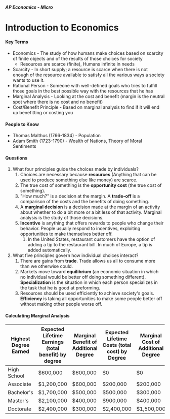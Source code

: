 ##### AP Economics - Micro

# Introduction to Economics

#### Key Terms

* Economics - The study of how humans make choices based on scarcity of finite objects and of the results of those choices for society
  * Resources are scarce (finite), Humans infinite in needs
* Scarcity - In short supply; a resource is scarce when there is not enough of the resource available to satisfy all the various ways a society wants to use it.
* Rational Person - Someone with well-defined goals who tries to fulfill those goals in the best possible way with the resources that he has
* Marginal Analysis - Looking at the cost and benefit (margin is the neutral spot where there is no cost and no benefit)
* Cost/Benefit Principle - Based on marginal analysis to find if it will end up benefitting or costing you

#### People to Know

* Thomas Malthus (1766-1834) - Population
* Adam Smith (1723-1790) - Wealth of Nations, Theory of Moral Sentiments

#### Questions

1. What four principles guide the choices made by individuals?
   1. Choices are necessary because **resources** (Anything that can be used to produce something else like money) are scarce.
   2. The true cost of something is the **opportunity cost** (the true cost of something).
   3. "How much?" is a decision at the margin. A **trade-off** is a comparison of the costs and the benefits of doing something.
   4. A **marginal decision** is a decision made at the margin of an activity about whether to do a bit more or a bit less of that activity. Marginal analysis is the study of those decisions. 
   5. **Incentive** is anything that offers rewards to people who change their behavior. People usually respond to incentives, exploiting opportunities to make themselves better off.
      1. In the United States, restaurant customers have the option of adding a tip to the restaurant bill. In much of Europe, a tip is added automatically.
2. What five principles govern how individual choices interact?
   1. There are gains from **trade**. Trade allows us all to consume more than we otherwise could.
   2. Markets move toward **equilibrium** (an economic situation in which no individual would be better off doing something different). **Specialization** is the situation in which each person specializes in the task that he is good at preforming.
   3. Resources should be used efficiently to achieve society's goals. **Efficiency** is taking all opportunities to make some people better off without making other people worse off.

#### Calculating Marginal Analysis

| Highest Degree Earned | Expected Lifetime Earnings (total benefit) by degree | Marginal Benefit of Additional Degree | Expected Lifetime Costs (total cost) by Degree | Marginal Cost of Additional Degree |
| --------------------- | ---------------------------------------- | ------------------------------------- | ---------------------------------------- | ---------------------------------- |
| High School           | $600,000                                 | $600,000                              | $0                                       | $0                                 |
| Associate             | $1,200,000                               | $600,000                              | $200,000                                 | $200,000                           |
| Bachelor's            | $1,700,000                               | $500,000                              | $500,000                                 | $300,000                           |
| Master's              | $2,100,000                               | $400,000                              | $900,000                                 | $400,000                           |
| Doctorate             | $2,400,000                               | $300,000                              | $2,400,000                               | $1,500,000                         |

